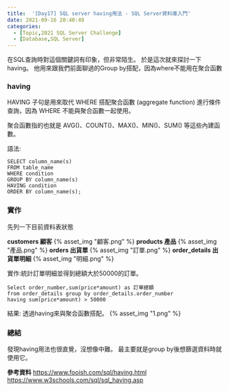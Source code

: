 ```yaml
---
title:  '[Day17] SQL server having用法 - SQL Server資料庫入門'
date: 2021-09-16 20:40:49
categories:
  - [Topic,2021 SQL Server Challenge]
  - [Database,SQL Server]
---
```

在SQL查詢時對這個關鍵詞有印象，但非常陌生。
於是這次就來探討一下having。
他用來跟我們前面聊過的Group by搭配，因為where不能用在聚合函數

### having
HAVING 子句是用來取代 WHERE 搭配聚合函數 (aggregate function) 進行條件查詢，因為 WHERE 不能與聚合函數一起使用。

聚合函數指的也就是 AVG()、COUNT()、MAX()、MIN()、SUM() 等這些內建函數。

語法:
```
SELECT column_name(s)
FROM table_name
WHERE condition
GROUP BY column_name(s)
HAVING condition
ORDER BY column_name(s);
```

### 實作

先列一下目前資料表狀態

**customers 顧客**
{% asset_img "顧客.png" %}
**products 產品**
{% asset_img "產品.png" %}
**orders 出貨單**
{% asset_img "訂單.png" %}
**order_details 出貨單明細**
{% asset_img "明細.png" %}


實作:統計訂單明細並得到總額大於50000的訂單。
```
Select order_number,sum(price*amount) as 訂單總額 
from order_details group by order_details.order_number
having sum(price*amount) > 50000
```
結果:
透過having來與聚合函數搭配。
{% asset_img "1.png" %}

### 總結
發現having用法也很直覺，沒想像中難。
最主要就是group by後想篩選資料時就使用它。


**參考資料**
https://www.fooish.com/sql/having.html
https://www.w3schools.com/sql/sql_having.asp